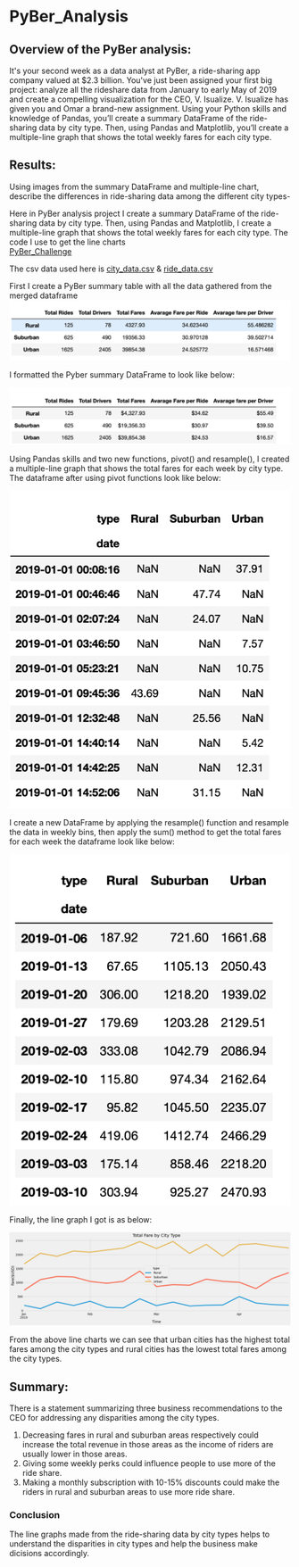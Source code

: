 # PyBer_Analysis

## Overview of the PyBer analysis: 
It's your second week as a data analyst at PyBer, a ride-sharing app company valued at $2.3 billion. You've just been assigned your first big project: analyze all the rideshare data from January to early May of 2019 and create a compelling visualization for the CEO, V. Isualize.
V. Isualize has given you and Omar a brand-new assignment. Using your Python skills and knowledge of Pandas, you’ll create a summary DataFrame of the ride-sharing data by city type. Then, using Pandas and Matplotlib, you’ll create a multiple-line graph that shows the total weekly fares for each city type.


## Results: 
Using images from the summary DataFrame and multiple-line chart, describe the differences in ride-sharing data among the different city types-


Here in PyBer analysis project I create a summary DataFrame of the ride-sharing data by city type. Then, using Pandas and Matplotlib, I create a multiple-line graph that shows the total weekly fares for each city type. The code I use to get the line charts  
[PyBer_Challenge](https://github.com/NishatSultana3538/PyBer_Analysis/blob/main/PyBer_Challenge.ipynb)

 
The csv data used here is [city_data.csv](https://github.com/NishatSultana3538/PyBer_Analysis/blob/main/Resources/city_data.csv)
 & 
[ride_data.csv](https://github.com/NishatSultana3538/PyBer_Analysis/blob/main/Resources/ride_data.csv)

First I create a PyBer summary table with all the data gathered from the merged dataframe
![PyBer_fare_summary_unformatter](https://github.com/NishatSultana3538/PyBer_Analysis/blob/main/analysis/PyBer_unformatted.png)

I formatted the Pyber summary DataFrame to look like below: 

![PyBer_Summary_formatted](https://github.com/NishatSultana3538/PyBer_Analysis/blob/main/analysis/PyBer_Summary_formatted.png)

Using Pandas skills and two new functions, pivot() and resample(), I created a multiple-line graph that shows the total fares for each week by city type.
The dataframe after using pivot functions look like below:

![pivot _dataframe](https://github.com/NishatSultana3538/PyBer_Analysis/blob/main/analysis/dataframe_pivot.png)

I create a new DataFrame by applying the resample() function and resample the data in weekly bins, then apply the sum() method to get the total fares for each week the dataframe look like below:

![resampled_dataframe](https://github.com/NishatSultana3538/PyBer_Analysis/blob/main/analysis/resampled_dataframe.png)

Finally, the line graph I got is as below:

![PyBer-fare_line_graph](https://github.com/NishatSultana3538/PyBer_Analysis/blob/main/analysis/PyBer_fare_summary.png)


From the above line charts we can see that urban cities has the highest total fares among the city types and rural cities has the lowest total fares among the city types.


## Summary: 

There is a statement summarizing three business recommendations to the CEO for addressing any disparities among the city types.

1. Decreasing fares in rural and suburban areas respectively could increase the total revenue in those areas as the income of riders are usually lower in those areas.
2. Giving some  weekly perks could influence people to use more of the ride share.
3. Making a monthly subscription with 10-15% discounts could make the riders in rural and suburban areas to use more ride share.

### Conclusion 
The line graphs made from the ride-sharing data by city types helps to understand the disparities in city types and help the business make dicisions accordingly.








